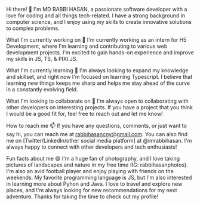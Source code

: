 Hi there! 👋
I'm MD RABBI HASAN, a passionate software developer with a love for coding and all things tech-related. I have a strong background in computer science, and I enjoy using my skills to create innovative solutions to complex problems.

What I'm currently working on 🔭
I'm currently working as an intern for H5 Development, where I'm learning and contributing to various web development projects. I'm excited to gain hands-on experience and improve my skills in JS, TS, & PIXI.JS.

What I'm currently learning 🌱
I'm always looking to expand my knowledge and skillset, and right now I'm focused on learning Typescript. I believe that learning new things keeps me sharp and helps me stay ahead of the curve in a constantly evolving field.

What I'm looking to collaborate on 🤝
I'm always open to collaborating with other developers on interesting projects. If you have a project that you think I would be a good fit for, feel free to reach out and let me know!

How to reach me 📫
If you have any questions, comments, or just want to say hi, you can reach me at rabbihasancny@gmail.com. You can also find me on [Twitter/LinkedIn/other social media platform] at @imrabbihasan. I'm always happy to connect with other developers and tech enthusiasts!

Fun facts about me 😄
I'm a huge fan of photography, and I love taking pictures of landscapes and nature in my free time (IG: rabbihasanphotos).
I'm also an avid football player and enjoy playing with friends on the weekends.
My favorite programming language is JS, but I'm also interested in learning more about Pyhon and Java.
I love to travel and explore new places, and I'm always looking for new recommendations for my next adventure.
Thanks for taking the time to check out my profile!
